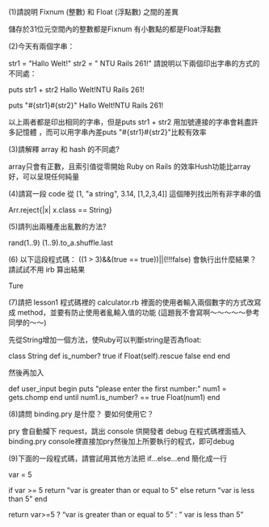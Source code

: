 (1)請說明 Fixnum (整數) 和 Float (浮點數) 之間的差異

儲存於31位元空間內的整數都是Fixnum
有小數點的都是Float浮點數


(2)今天有兩個字串：

str1 = "Hallo Welt!" 
str2 = " NTU Rails 261!"
請說明以下兩個印出字串的方式的不同處：

puts str1 + str2
Hallo Welt!NTU Rails 261!

puts "#{str1}#{str2}"
Hallo Welt!NTU Rails 261!

以上兩者都是印出相同的字串，但是puts str1 + str2 用加號連接的字串會耗盡許多記憶體 ，而可以用字串內差puts "#{str1}#{str2}"比較有效率


(3)請解釋 array 和 hash 的不同處?

array只會有正數，且索引值從零開始
Ruby on Rails 的效率Hush功能比array好，可以呈現任何純量


(4)請寫一段 code 從 [1, "a string", 3.14, [1,2,3,4]] 這個陣列找出所有非字串的值

Arr.reject{|x| x.class == String}

(5)請列出兩種產出亂數的方法?

rand(1..9) 
(1..9).to_a.shuffle.last

(6)
以下這段程式碼：
((1 > 3)&&(true == true))||(!!!false)
會執行出什麼結果？ 請試試不用 irb 算出結果

Ture


(7)請把 lesson1 程式碼裡的 calculator.rb 裡面的使用者輸入兩個數字的方式改寫成 method，並要有防止使用者亂輸入值的功能
(這題我不會寫啊～～～～～參考同學的～～)

先從String增加一個方法，使Ruby可以判斷string是否為float:

class String
    def is_number?
      true if Float(self).rescue false
    end
end

然後再加入

def user_input
  begin
    puts "please enter the first number:"
    num1 = gets.chomp
  end until num1.is_number? == true
  Float(num1)
end



(8)請問 binding.pry 是什麼？ 要如何使用它？

pry 會自動攔下 request，跳出 console 供開發者 debug
在程式碼裡面插入 binding.pry
console裡直接加pry然後加上所要執行的程式，即可debug


(9)下面的一段程式碼，請嘗試用其他方法把 if...else...end 簡化成一行

var = 5

if var >= 5
  return "var is greater than or equal to 5"
else
  return "var is less than 5"
end


return var>=5 ?  “var is greater than or equal to 5” : ” var is less than 5”

